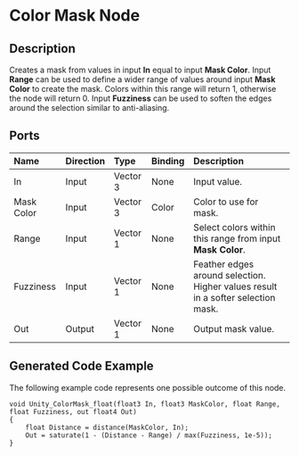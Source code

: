 # Color Mask Node

## Description

Creates a mask from values in input **In** equal to input **Mask Color**. Input **Range** can be used to define a wider range of values around input **Mask Color** to create the mask. Colors within this range will return 1, otherwise the node will return 0. Input **Fuzziness** can be used to soften the edges around the selection similar to anti-aliasing.

## Ports

| Name        | Direction           | Type  | Binding | Description |
|:------------ |:-------------|:-----|:---|:---|
| In      | Input | Vector 3 | None | Input value. |
| Mask Color      | Input | Vector 3 | Color | Color to use for mask. |
| Range      | Input | Vector 1 | None | Select colors within this range from input **Mask Color**. |
| Fuzziness      | Input | Vector 1 | None | Feather edges around selection. Higher values result in a softer selection mask. |
| Out | Output      |    Vector 1 | None | Output mask value. |

## Generated Code Example

The following example code represents one possible outcome of this node.

```
void Unity_ColorMask_float(float3 In, float3 MaskColor, float Range, float Fuzziness, out float4 Out)
{
    float Distance = distance(MaskColor, In);
    Out = saturate(1 - (Distance - Range) / max(Fuzziness, 1e-5));
}
```